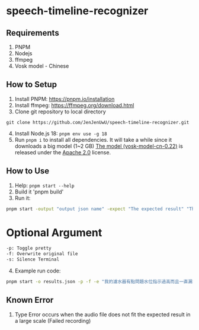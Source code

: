 # speech-timeline-recognizer
## Requirements
1. PNPM
2. Nodejs
3. ffmpeg
4. Vosk model - Chinese
## How to Setup

1. Install PNPM: <https://pnpm.io/installation>
2. Install ffmpeg: <https://ffmpeg.org/download.html>
3. Clone git repository to local directory
```
git clone https://github.com/JenJenUwU/speech-timeline-recognizer.git
```
4. Install Node.js 18: `pnpm env use -g 18`
5. Run `pnpm i` to install all dependencies. It will take a while since it downloads a big model (1~2 GB)
[The model (vosk-model-cn-0.22)](https://alphacephei.com/vosk/models) is released under the [Apache 2.0](https://www.apache.org/licenses/LICENSE-2.0) license.

## How to Use

1. Help: `pnpm start --help`
2. Build it 'pnpm build'
3. Run it:
```sh
pnpm start -output "output json name" -expect "The expected result" "The path to the wav file"
```
# Optional Argument
```sh
-p: Toggle pretty
-f: Overwrite original file
-s: Silence Terminal    
```
4. Example run code:
```sh
pnpm start -o results.json -p -f -e "我的濾水器有點問題水位指示過高而且一直漏水能請你禮拜二上午派工程師來看看嗎這個禮拜我只有那天有空請記得跟我確認時間非常感謝" data/sub-*/*_text-*.wav
```
## Known Error
1. Type Error occurs when the audio file does not fit the expected result in a large scale (Failed recording)